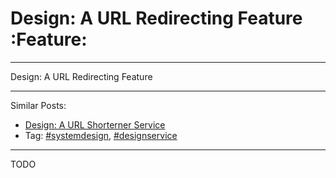 # Design: A URL Redirecting Feature     :Feature:


---

Design: A URL Redirecting Feature  

---

Similar Posts:  
-   [Design: A URL Shorterner Service](https://brain.dennyzhang.com/design-tiny-url)
-   Tag: [#systemdesign](https://brain.dennyzhang.com/tag/systemdesign), [#designservice](https://brain.dennyzhang.com/tag/designservice)

---

TODO